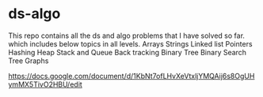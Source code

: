 # ds-algo
This repo contains all the ds and algo problems that I have solved so far. which includes below topics in all levels.
Arrays
Strings
Linked list
Pointers
Hashing
Heap
Stack and Queue
Back tracking
Binary Tree
Binary Search Tree
Graphs

https://docs.google.com/document/d/1KbNt7ofLHvXeVtxljYMQAij6s8OgUHymMX5TivO2HBU/edit
